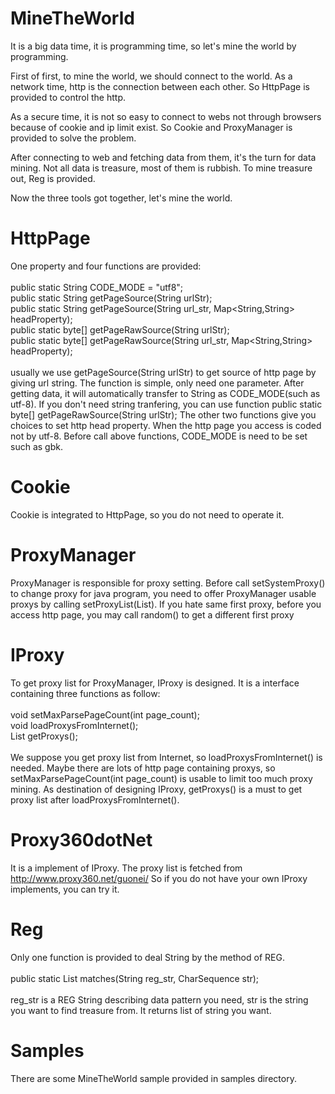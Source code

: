 # MineTheWorld
It is a big data time, it is programming time, so let's mine the world by programming.

First of first, to mine the world, we should connect to the world.
As a network time, http is the connection between each other.
So HttpPage is provided to control the http.

As a secure time, it is not so easy to connect to webs not through
browsers because of cookie and ip limit exist.
So Cookie and ProxyManager is provided to solve the problem.

After connecting to web and fetching data from them, it's the turn for data mining.
Not all data is treasure, most of them is rubbish.
To mine treasure out, Reg is provided.

Now the three tools got together, let's mine the world.

# HttpPage
One property and four functions are provided:<br/><br/>
  public static String CODE_MODE = "utf8";<br/>
  public static String getPageSource(String urlStr);<br/>
  public static String getPageSource(String url_str, Map<String,String> headProperty);<br/>
  public static byte[] getPageRawSource(String urlStr);<br/>
  public static byte[] getPageRawSource(String url_str, Map<String,String> headProperty);<br/><br/>
usually we use getPageSource(String urlStr) to get source of http page by giving url string.
The function is simple, only need one parameter. After getting data, it will automatically
transfer to String as CODE_MODE(such as utf-8).
If you don't need string tranfering, you can use function
  public static byte[] getPageRawSource(String urlStr);
The other two functions give you choices to set http head property.
When the http page you access is coded not by utf-8. Before call above functions, CODE_MODE
is need to be set such as gbk.

# Cookie
Cookie is integrated to HttpPage, so you do not need to operate it.

# ProxyManager
ProxyManager is responsible for proxy setting.
Before call setSystemProxy() to change proxy for java program, you need to offer ProxyManager
usable proxys by calling setProxyList(List<String>).
If you hate same first proxy, before you access http page, you may call random() to get a different
first proxy

# IProxy
To get proxy list for ProxyManager, IProxy is designed.
It is a interface containing three functions as follow:<br/><br/>
  void setMaxParsePageCount(int page_count);<br/>
  void loadProxysFromInternet();<br/>
  List<String> getProxys();<br/><br/>
We suppose you get proxy list from Internet, so loadProxysFromInternet() is needed.
Maybe there are lots of http page containing proxys, so setMaxParsePageCount(int page_count)
is usable to limit too much proxy mining.
As destination of designing IProxy, getProxys() is a must to get proxy list after loadProxysFromInternet().

# Proxy360dotNet
It is a implement of IProxy.
The proxy list is fetched from http://www.proxy360.net/guonei/
So if you do not have your own IProxy implements, you can try it.

# Reg
Only one function is provided to deal String by the method of REG.<br/><br/>
  public static List<String> matches(String reg_str, CharSequence str);<br/><br/>
reg_str is a REG String describing data pattern you need,
str is the string you want to find treasure from.
It returns list of string you want.

# Samples
There are some MineTheWorld sample provided in samples directory.
